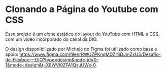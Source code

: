 # Clonando a Página do Youtube com CSS

Esse projeto é um clone estático do layout do YouTube com HTML e CSS, com um vídeo incorporado do canal da DIO.

O design disponibilizado por Michele no Figma foi utilizado como base e apoio: 
https://www.figma.com/file/lrRWUZPKnqMDZrSDJmZxUS/Desafio-de-Flexbox---DIO?type=design&node-id=0-1&mode=design&t=X8WVl0ZFA1QsuUWx-0
